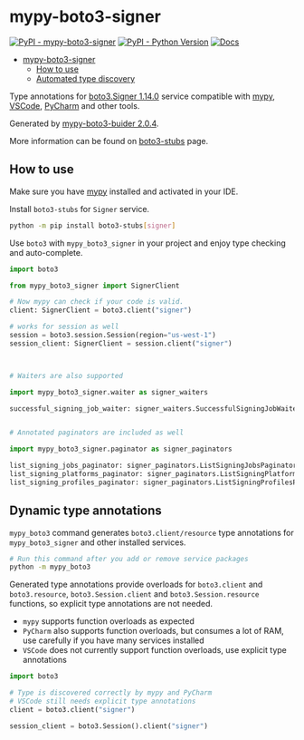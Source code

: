 # mypy-boto3-signer

[![PyPI - mypy-boto3-signer](https://img.shields.io/pypi/v/mypy-boto3-signer.svg?color=blue)](https://pypi.org/project/mypy-boto3-signer)
[![PyPI - Python Version](https://img.shields.io/pypi/pyversions/mypy-boto3-signer.svg?color=blue)](https://pypi.org/project/mypy-boto3-signer)
[![Docs](https://img.shields.io/readthedocs/mypy-boto3-builder.svg?color=blue)](https://mypy-boto3-builder.readthedocs.io/)

- [mypy-boto3-signer](#mypy-boto3-signer)
  - [How to use](#how-to-use)
  - [Automated type discovery](#automated-type-discovery)

Type annotations for
[boto3.Signer 1.14.0](https://boto3.amazonaws.com/v1/documentation/api/1.14.0/reference/services/signer.html#Signer) service
compatible with [mypy](https://github.com/python/mypy), [VSCode](https://code.visualstudio.com/),
[PyCharm](https://www.jetbrains.com/pycharm/) and other tools.

Generated by [mypy-boto3-buider 2.0.4](https://github.com/vemel/mypy_boto3_builder).

More information can be found on [boto3-stubs](https://pypi.org/project/boto3-stubs/) page.

## How to use

Make sure you have [mypy](https://github.com/python/mypy) installed and activated in your IDE.

Install `boto3-stubs` for `Signer` service.

```bash
python -m pip install boto3-stubs[signer]
```

Use `boto3` with `mypy_boto3_signer` in your project and enjoy type checking and auto-complete.

```python
import boto3

from mypy_boto3_signer import SignerClient

# Now mypy can check if your code is valid.
client: SignerClient = boto3.client("signer")

# works for session as well
session = boto3.session.Session(region="us-west-1")
session_client: SignerClient = session.client("signer")



# Waiters are also supported

import mypy_boto3_signer.waiter as signer_waiters

successful_signing_job_waiter: signer_waiters.SuccessfulSigningJobWaiter = client.get_waiter("successful_signing_job")


# Annotated paginators are included as well

import mypy_boto3_signer.paginator as signer_paginators

list_signing_jobs_paginator: signer_paginators.ListSigningJobsPaginator = client.get_paginator("list_signing_jobs")
list_signing_platforms_paginator: signer_paginators.ListSigningPlatformsPaginator = client.get_paginator("list_signing_platforms")
list_signing_profiles_paginator: signer_paginators.ListSigningProfilesPaginator = client.get_paginator("list_signing_profiles")
```

## Dynamic type annotations

`mypy_boto3` command generates `boto3.client/resource` type annotations for
`mypy_boto3_signer` and other installed services.

```bash
# Run this command after you add or remove service packages
python -m mypy_boto3
```

Generated type annotations provide overloads for `boto3.client` and `boto3.resource`,
`boto3.Session.client` and `boto3.Session.resource` functions,
so explicit type annotations are not needed.

- `mypy` supports function overloads as expected
- `PyCharm` also supports function overloads, but consumes a lot of RAM, use carefully if you have many services installed
- `VSCode` does not currently support function overloads, use explicit type annotations

```python
import boto3

# Type is discovered correctly by mypy and PyCharm
# VSCode still needs explicit type annotations
client = boto3.client("signer")

session_client = boto3.Session().client("signer")
```